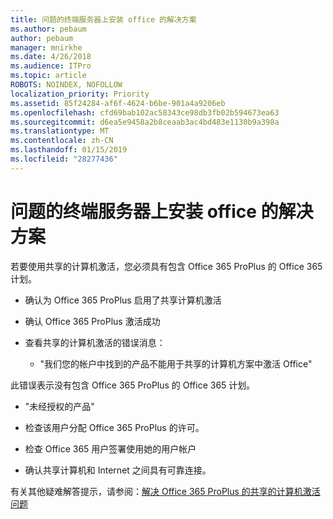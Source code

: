 ```yaml
---
title: 问题的终端服务器上安装 office 的解决方案
ms.author: pebaum
author: pebaum
manager: mnirkhe
ms.date: 4/26/2018
ms.audience: ITPro
ms.topic: article
ROBOTS: NOINDEX, NOFOLLOW
localization_priority: Priority
ms.assetid: 85f24284-af6f-4624-b6be-901a4a9206eb
ms.openlocfilehash: cfd69bab102ac58343ce98db3fb02b594673ea63
ms.sourcegitcommit: d6ea5e9458a2b8ceaab3ac4bd483e1130b9a398a
ms.translationtype: MT
ms.contentlocale: zh-CN
ms.lasthandoff: 01/15/2019
ms.locfileid: "28277436"
---
```

# <a name="solutions-for-issues-around-installing-office-on-a-terminal-server"></a>问题的终端服务器上安装 office 的解决方案

若要使用共享的计算机激活，您必须具有包含 Office 365 ProPlus 的 Office 365 计划。
  
- 确认为 Office 365 ProPlus 启用了共享计算机激活
    
- 确认 Office 365 ProPlus 激活成功
    
- 查看共享的计算机激活的错误消息：
    
  - "我们您的帐户中找到的产品不能用于共享的计算机方案中激活 Office"
  
此错误表示没有包含 Office 365 ProPlus 的 Office 365 计划。
    
  - "未经授权的产品"
    
  - 检查该用户分配 Office 365 ProPlus 的许可。
    
  - 检查 Office 365 用户签署使用她的用户帐户
    
  - 确认共享计算机和 Internet 之间具有可靠连接。
    
有关其他疑难解答提示，请参阅：[解决 Office 365 ProPlus 的共享的计算机激活问题](https://docs.microsoft.com/DeployOffice/troubleshoot-issues-with-shared-computer-activation-for-office-365-proplus)
  

